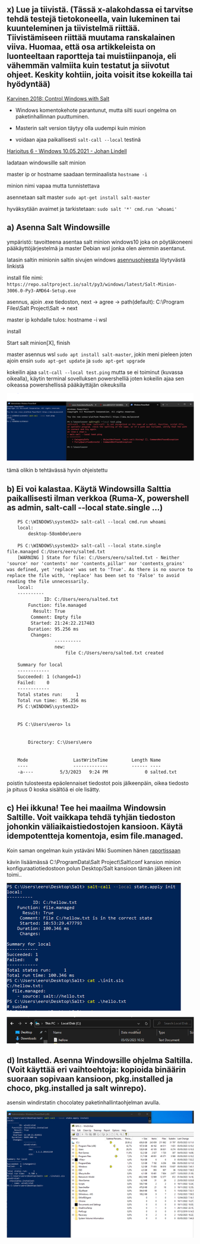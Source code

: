 ## x) Lue ja tiivistä. (Tässä x-alakohdassa ei tarvitse tehdä testejä tietokoneella, vain lukeminen tai kuunteleminen ja tiivistelmä riittää. Tiivistämiseen riittää muutama ranskalainen viiva. Huomaa, että osa artikkeleista on luonteeltaan raportteja tai muistiinpanoja, eli vähemmän valmiita kuin testatut ja siivotut ohjeet. Keskity kohtiin, joita voisit itse kokeilla tai hyödyntää)

[Karvinen 2018: Control Windows with Salt](https://terokarvinen.com/2018/control-windows-with-salt/)

- Windows komentokehote parantunut, mutta silti suuri ongelma on paketinhallinnan puuttuminen.

- Masterin salt version täytyy olla uudempi kuin minion

- voidaan ajaa paikallisesti `salt-call --local` testinä

[Harjoitus 6 - Windows 10.05.2021 - Johan Lindell](https://johanlindell.fi/palvelintenhallinta#h6)

ladataan windowsille salt minion

master ip or hostname saadaan terminaalista `hostname -i`

minion nimi vapaa mutta tunnistettava

asennetaan salt master `sudo apt-get install salt-master`

hyväksytään avaimet ja tarkistetaan: `sudo salt '*' cmd.run 'whoami'`

## a) Asenna Salt Windowsille

ympäristö: tavoitteena asentaa salt minion windows10 joka on pöytäkoneeni pääkäyttöjärjestelmä ja master Debian wsl jonka olen aiemmin asentanut.

latasin saltin minionin saltin sivujen windows [asennusohjeesta](https://docs.saltproject.io/salt/install-guide/en/latest/topics/install-by-operating-system/windows.html) löytyvästä linkistä

install file nimi: `https://repo.saltproject.io/salt/py3/windows/latest/Salt-Minion-3006.0-Py3-AMD64-Setup.exe`

asennus, ajoin .exe tiedoston, next -> agree -> path(default): C:\Program Files\Salt Project\Salt -> next

master ip kohdalle tulos: hostname -i wsl

install

Start salt minion[X], finish

master asennus wsl `sudo apt install salt-master`, jokin meni pieleen joten ajoin ensin `sudo apt-get update` ja `sudo apt-get upgrade`

kokeilin ajaa `salt-call --local test.ping` mutta se ei toiminut (kuvassa oikealla), käytin terminal sovelluksen powershelliä joten kokeilin ajaa sen oikeassa powershellissä pääkäyttäjän oikeuksilla

![](Pictures/salt-call.png)

tämä olikin b tehtävässä hyvin ohjeistettu

## b) Ei voi kalastaa. Käytä Windowsilla Salttia paikallisesti ilman verkkoa (Ruma-X, powershell as admin, salt-call --local state.single ...)

		PS C:\WINDOWS\system32> salt-call --local cmd.run whoami
		local:
		    desktop-58omb0e\eero

		PS C:\WINDOWS\system32> salt-call --local state.single file.managed C:/Users/eero/salted.txt
		[WARNING ] State for file: C:/Users/eero/salted.txt - Neither 'source' nor 'contents' nor 'contents_pillar' nor 'contents_grains' was defined, yet 'replace' was set to 'True'. As there is no source to replace the file with, 'replace' has been set to 'False' to avoid reading the file unnecessarily.
		local:
		----------
		          ID: C:/Users/eero/salted.txt
		    Function: file.managed
		      Result: True
		     Comment: Empty file
		     Started: 21:24:22.217483
		    Duration: 95.256 ms
		     Changes:
		              ----------
		              new:
		                  file C:/Users/eero/salted.txt created
		
		Summary for local
		------------
		Succeeded: 1 (changed=1)
		Failed:    0
		------------
		Total states run:     1
		Total run time:  95.256 ms
		PS C:\WINDOWS\system32>


		PS C:\Users\eero> ls
		
		
		    Directory: C:\Users\eero
		
		
		Mode                 LastWriteTime         Length Name
		----                 -------------         ------ ----
		-a----          5/3/2023   9:24 PM              0 salted.txt

poistin tulosteesta epäolennaiset tiedostot pois jälkeenpäin, oikea tiedosto ja pituus 0 koska sisältöä ei ole lisätty.

## c) Hei ikkuna! Tee hei maailma Windowsin Saltille. Voit vaikkapa tehdä tyhjän tiedoston johonkin väliaikaistiedostojen kansioon. Käytä idempotentteja komentoja, esim file.managed.

Koin saman ongelman kuin ystäväni Miki Suominen hänen [raportissaan](https://github.com/RAV64/palvelinten-hallinta/blob/main/h5.md)

kävin lisäämässä C:\ProgramData\Salt Project\Salt\conf kansion minion konfiguraatiotiedostoon polun Desktop/Salt kansioon tämän jälkeen init toimi..

![](Pictures/T5c.png)

![](Pictures/T5c2.png)

## d) Installed. Asenna Windowsille ohjelma Saltilla. (Voit käyttää eri vaihtoehtoja: kopioida binäärin suoraan sopivaan kansioon, pkg.installed ja choco, pkg.installed ja salt winrepo).

asensin windirstatin chocolatey paketinhallintaohjelman avulla.

![](Pictures/T5d.png)
